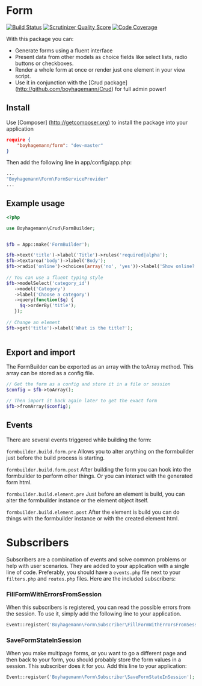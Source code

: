 Form
====

[![Build Status](https://travis-ci.org/boyhagemann/Form.png?branch=master)](https://travis-ci.org/boyhagemann/Form)
[![Scrutinizer Quality Score](https://scrutinizer-ci.com/g/boyhagemann/Form/badges/quality-score.png?s=8103612755c7470eec131897dbc93d6c7236e0cb)](https://scrutinizer-ci.com/g/boyhagemann/Form/)
[![Code Coverage](https://scrutinizer-ci.com/g/boyhagemann/Form/badges/coverage.png?s=ecb4b7677b38abd8279c89dfdf469c2fffdd12a4)](https://scrutinizer-ci.com/g/boyhagemann/Form/)

With this package you can:

* Generate forms using a fluent interface
* Present data from other models as choice fields like select lists, radio buttons or checkboxes.
* Render a whole form at once or render just one element in your view script.
* Use it in conjunction with the [Crud package] (http://github.com/boyhagemann/Crud) for full admin power!

## Install

Use [Composer] (http://getcomposer.org) to install the package into your application
```json
require {
    "boyhagemann/form": "dev-master"
}
```

Then add the following line in app/config/app.php:
```php
...
"Boyhagemann\Form\FormServiceProvider"
...
```

## Example usage

```php
<?php

use Boyhagemann\Crud\FormBuilder;


$fb = App::make('FormBuilder');

$fb->text('title')->label('Title')->rules('required|alpha');
$fb->textarea('body')->label('Body');
$fb->radio('online')->choices(array('no', 'yes'))->label('Show online?');
        
// You can use a fluent typing style
$fb->modelSelect('category_id')
   ->model('Category')
   ->label('Choose a category')
   ->query(function($q) {
     $q->orderBy('title');
   });
   
// Change an element
$fb->get('title')->label('What is the title?');
   
```

## Export and import
The FormBuilder can be exported as an array with the toArray method. 
This array can be stored as a config file.
```php
// Get the form as a config and store it in a file or session
$config = $fb->toArray();

// Then import it back again later to get the exact form
$fb->fromArray($config);
```

## Events
There are several events triggered while building the form:

`formbuilder.build.form.pre`
Allows you to alter anything on the formbuilder just before the build process is starting.

`formbuilder.build.form.post`
After building the form you can hook into the formbuilder to perform other things. 
Or you can interact with the generated form html.

`formbuilder.build.element.pre`
Just before an element is build, you can alter the formbuilder instance or the element object itself.

`formbuilder.build.element.post`
After the element is build you can do things with the formbuilder instance or with the created element html.

# Subscribers
Subscribers are a combination of events and solve common problems or help with user scenarios.
They are added to your application with a single line of code.
Preferably, you should have a `events.php` file next to your `filters.php` and `routes.php` files. 
Here are the included subscribers:

### FillFormWithErrorsFromSession
When this subscribers is registered, you can read the possible errors from the session. 
To use it, simply add the following line to your application.
```php
Event::register('Boyhagemann\Form\Subscriber\FillFormWithErrorsFromSession');
```

### SaveFormStateInSession
When you make multipage forms, or you want to go a different page and then back to your form, you should probably
store the form values in a session. 
This subscriber does it for you. 
Add this line to your application:
```php
Event::register('Boyhagemann\Form\Subscriber\SaveFormStateInSession');
```

